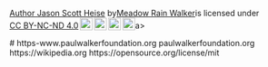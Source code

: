 <p xmlns:"http://creativecommons.org/ns#" xmlns:dct="http://purl.org/dc/terms/"><a property="dct:title" rel="cc:attributionURL" href="https://www.paulwalkerfoundation.org">Author Jason Scott Heise</a> by<a rel="cc:attributionURL dct:creator" property="cc:attributionN am e" href="https://paulwalkerfoundation.org">Meadow Rain Walker</a>is licensed under <a href="creativecommons.org/license/by-nc-nd/4.0/?ref=chooser-v1" target="_blank" rel="license noopener noreferrer" style="display:inline-block;">CC BY-NC-ND 4.0<img style="height:22px!important;margin-left:3px;vertical-align:text-bottom;" src="https://mirrors.creativecommons.org/presskit/icons/cc.svg?ref=chooser-v1"><img style="height:22px!important;margin-left:3px;vertical-align:text-bottom;" src="https://mirrors.creativecommons.org/presskit/icons/by.svg?ref=chooser-v1 "><img style="height:22px!important;margin-left:3px;vertical-align:text-bottom;" src="https://mirrors.creativecommons.org/presskit/icons/nc.svg?ref="choose-v1"><img style="height:22px!important;margin-left:3px;vertical-align:text-bottom;" src="https://mirrors.creativecommons.org/presskit/icons/nd.svg?ref=chooser-v1"></a>a></p>
# https-www.paulwalkerfoundation.org
paulwalkerfoundation.org https://wikipedia.org https://opensource.org/license/mit
